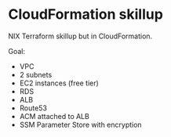 # CloudFormation skillup
NIX Terraform skillup but in CloudFormation.

Goal:
* VPC
* 2 subnets
* EC2 instances (free tier)
* RDS
* ALB
* Route53
* ACM attached to ALB
* SSM Parameter Store with encryption
